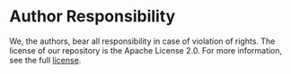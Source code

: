 # Author Responsibility

We, the authors, bear all responsibility in case of violation of rights. The license of our repository is the Apache License 2.0. For more information, see the full [license](https://github.com/naszilla/tabzilla/blob/main/LICENSE).